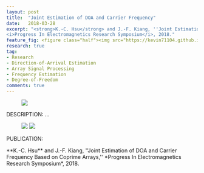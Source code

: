 ```yaml
---
layout: post
title:  "Joint Estimation of DOA and Carrier Frequency"
date:   2018-03-28
excerpt: "<strong>K.-C. Hsu</strong> and J.-F. Kiang, ''Joint Estimation of DOA and Carrier Frequency Based on Coprime Arrays ,'' 
<i>Progress In Electromagnetics Research Symposium</i>, 2018."
feature_fig: <figure class="half"><img src="https://kevin71104.github.io/assets/img/DOA_JE/partFreq_JE.jpg" class="img-disappear"> <img src="https://kevin71104.github.io/assets/img/DOA_JE/partFreq_10Mu.jpg"></figure>
research: true
tag:
- Research
- Direction-of-Arrival Estimation
- Array Signal Processing
- Frequency Estimation
- Degree-of-Freedom
comments: true
---
```


<figure>
	<img src="https://kevin71104.github.io/assets/img/DOA_JE/mainarray.jpg">
</figure>

DESCRIPTION: ...

<figure class="half">
	<img src="https://kevin71104.github.io/assets/img/DOA_JE/partFreq_JE.jpg" class="img-disappear"> 
	<img src="https://kevin71104.github.io/assets/img/DOA_JE/partFreq_10Mu.jpg">
</figure>

<p class="double_underline">PUBLICATION:</p>
**K.-C. Hsu** and J.-F. Kiang, 
''Joint Estimation of DOA and Carrier Frequency Based on Coprime Arrays,'' 
*Progress In Electromagnetics Research Symposium*, 2018.
